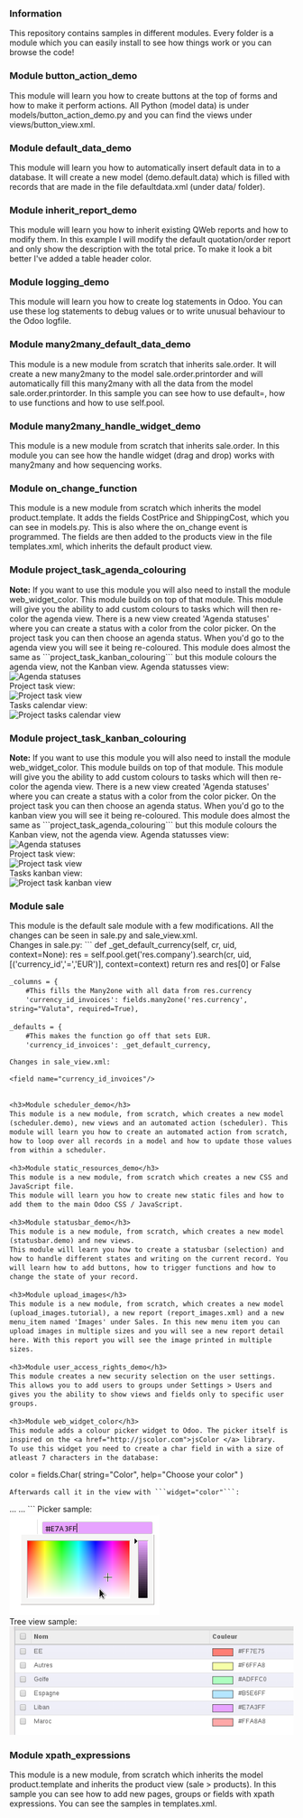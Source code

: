 <h3>Information</h3>
This repository contains samples in different modules.  
Every folder is a module which you can easily install to see how things work or you can browse the code!

<h3>Module button_action_demo</h3>
This module will learn you how to create buttons at the top of forms and how to make it perform actions.
All Python (model data) is under models/button_action_demo.py and you can find the views under views/button_view.xml.

<h3>Module default_data_demo</h3>
This module will learn you how to automatically insert default data in to a database. It will create a new model (demo.default.data) which is filled with records that are made in the file defaultdata.xml (under data/ folder).

<h3>Module inherit_report_demo</h3>
This module will learn you how to inherit existing QWeb reports and how to modify them.
In this example I will modify the default quotation/order report and only show the description with the total price.
To make it look a bit better I've added a table header color.

<h3>Module logging_demo</h3>
This module will learn you how to create log statements in Odoo. You can use these log statements to debug values
or to write unusual behaviour to the Odoo logfile.

<h3>Module many2many_default_data_demo</h3>
This module is a new module from scratch that inherits sale.order. It will create a new many2many to the model sale.order.printorder and will automatically fill this many2many with all the data from the model sale.order.printorder.
In this sample you can see how to use default=, how to use functions and how to use self.pool.

<h3>Module many2many_handle_widget_demo</h3>
This module is a new module from scratch that inherits sale.order. In this module you can see how the handle widget (drag and drop) works
with many2many and how sequencing works.

<h3>Module on_change_function</h3>
This module is a new module from scratch which inherits the model product.template.
It adds the fields CostPrice and ShippingCost, which you can see in models.py. This is also where the on_change event is programmed. The fields are then added to the products view in the file templates.xml, which inherits the default product view.

<h3>Module project_task_agenda_colouring</h3>
<b>Note:</b> If you want to use this module you will also need to install the module web_widget_color. This module builds on top of that module.
This module will give you the ability to add custom colours to tasks which will then re-color the agenda view.
There is a new view created 'Agenda statuses' where you can create a status with a color from the color picker. On the project task you can then choose an agenda status. When you'd go to the agenda view you will see it being re-coloured.
This module does almost the same as ```project_task_kanban_colouring``` but this module colours the agenda view, not the Kanban view.
Agenda statusses view:<br/>
<img src="http://i.imgur.com/ZlHcm9R.png" alt="Agenda statuses"/><br/>
Project task view:<br/>
<img src="http://i.imgur.com/OhP9Vau.png" alt="Project task view"/><br/>
Tasks calendar view:<br/>
<img src="http://i.imgur.com/3PwRhEG.png" alt="Project tasks calendar view"/>

<h3>Module project_task_kanban_colouring</h3>
<b>Note:</b> If you want to use this module you will also need to install the module web_widget_color. This module builds on top of that module.
This module will give you the ability to add custom colours to tasks which will then re-color the agenda view.
There is a new view created 'Agenda statuses' where you can create a status with a color from the color picker. On the project task you can then choose an agenda status. When you'd go to the kanban view you will see it being re-coloured.
This module does almost the same as ```project_task_agenda_colouring``` but this module colours the Kanban view, not the agenda view.
Agenda statusses view:<br/>
<img src="http://i.imgur.com/ZlHcm9R.png" alt="Agenda statuses"/><br/>
Project task view:<br/>
<img src="http://i.imgur.com/OhP9Vau.png" alt="Project task view"/><br/>
Tasks kanban view:<br/>
<img src="http://i.imgur.com/zIy1zoX.png" alt="Project task kanban view"/>

<h3>Module sale</h3>
This module is the default sale module with a few modifications. All the changes can be seen in sale.py and sale_view.xml.<br />
Changes in sale.py:
```
    def _get_default_currency(self, cr, uid, context=None):
        res = self.pool.get('res.company').search(cr, uid, [('currency_id','=','EUR')], context=context)
        return res and res[0] or False

    _columns = {
        #This fills the Many2one with all data from res.currency
        'currency_id_invoices': fields.many2one('res.currency', string="Valuta", required=True),
      
    _defaults = {
        #This makes the function go off that sets EUR.
        'currency_id_invoices': _get_default_currency,
  ```
Changes in sale_view.xml:
  ```
    <field name="currency_id_invoices"/>
  ```
  
<h3>Module scheduler_demo</h3>
This module is a new module, from scratch, which creates a new model (scheduler.demo), new views and an automated action (scheduler). This module will learn you how to create an automated action from scratch, how to loop over all records in a model and how to update those values from within a scheduler.

<h3>Module static_resources_demo</h3>
This module is a new module, from scratch which creates a new CSS and JavaScript file.
This module will learn you how to create new static files and how to add them to the main Odoo CSS / JavaScript.
 
<h3>Module statusbar_demo</h3>
This module is a new module, from scratch, which creates a new model (statusbar.demo) and new views.
This module will learn you how to create a statusbar (selection) and how to handle different states and writing on the current record. You will learn how to add buttons, how to trigger functions and how to change the state of your record.

<h3>Module upload_images</h3>
This module is a new module, from scratch, which creates a new model (upload_images.tutorial), a new report (report_images.xml) and a new menu_item named 'Images' under Sales. In this new menu item you can upload images in multiple sizes and you will see a new report detail here. With this report you will see the image printed in multiple sizes.

<h3>Module user_access_rights_demo</h3>
This module creates a new security selection on the user settings. This allows you to add users to groups under Settings > Users and gives you the ability to show views and fields only to specific user groups.

<h3>Module web_widget_color</h3>
This module adds a colour picker widget to Odoo. The picker itself is inspired on the <a href="http://jscolor.com">jsColor </a> library.
To use this widget you need to create a char field in with a size of atleast 7 characters in the database:
```
color = fields.Char(
    string="Color",
    help="Choose your color"
)
```
Afterwards call it in the view with ```widget="color"```:
```
<field name="arch" type="xml">
    <tree string="View name">
        ...
        <field name="name"/>
        <field name="color" widget="color"/>
        ...
    </tree>
</field>
```
Picker sample:<br/>
<img src="/web_widget_color/images/picker.png"/><br/>
Tree view sample:<br/>
<img src="/web_widget_color/images/list_view.png"/>

<h3>Module xpath_expressions</h3>
This module is a new module, from scratch which inherits the model product.template and inherits the product view (sale > products). In this sample you can see how to add new pages, groups or fields with xpath expressions. You can see the samples in templates.xml.
